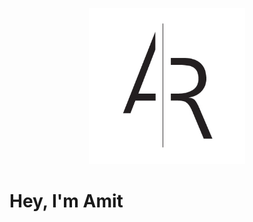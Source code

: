 <p align="center">
<img src="https://github.com/beingamit4197/Amit/blob/master/amit.jpg" width="250" height="250">
</p>
<h1>Hey, I'm Amit </h1>
